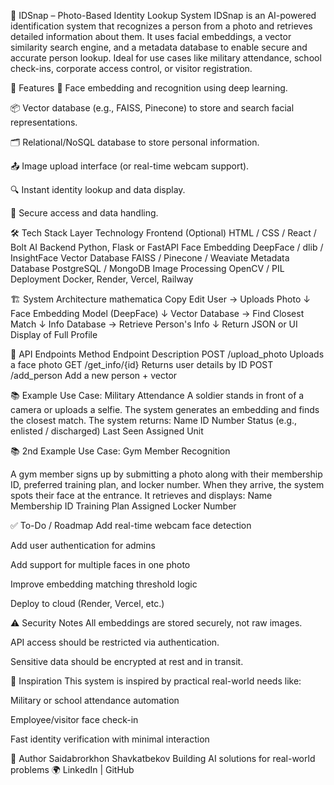 📸 IDSnap – Photo-Based Identity Lookup System
IDSnap is an AI-powered identification system that recognizes a person from a photo and retrieves detailed information about them. It uses facial embeddings, a vector similarity search engine, and a metadata database to enable secure and accurate person lookup. Ideal for use cases like military attendance, school check-ins, corporate access control, or visitor registration.

🚀 Features
🧠 Face embedding and recognition using deep learning.

📦 Vector database (e.g., FAISS, Pinecone) to store and search facial representations.

🗂️ Relational/NoSQL database to store personal information.

📤 Image upload interface (or real-time webcam support).

🔍 Instant identity lookup and data display.

🔐 Secure access and data handling.

🛠️ Tech Stack
Layer Technology
Frontend (Optional) HTML / CSS / React / Bolt AI
Backend Python, Flask or FastAPI
Face Embedding DeepFace / dlib / InsightFace
Vector Database FAISS / Pinecone / Weaviate
Metadata Database PostgreSQL / MongoDB
Image Processing OpenCV / PIL
Deployment Docker, Render, Vercel, Railway

🏗️ System Architecture
mathematica
Copy
Edit
User → Uploads Photo
↓
Face Embedding Model (DeepFace)
↓
Vector Database → Find Closest Match
↓
Info Database → Retrieve Person's Info
↓
Return JSON or UI Display of Full Profile

🧪 API Endpoints
Method Endpoint Description
POST /upload_photo Uploads a face photo
GET /get_info/{id} Returns user details by ID
POST /add_person Add a new person + vector

📚 Example Use Case: Military Attendance
A soldier stands in front of a camera or uploads a selfie.
The system generates an embedding and finds the closest match.
The system returns:
Name
ID Number
Status (e.g., enlisted / discharged)
Last Seen
Assigned Unit

📚 2nd Example Use Case: Gym Member Recognition

A gym member signs up by submitting a photo along with their membership ID, preferred training plan, and locker number.
When they arrive, the system spots their face at the entrance.
It retrieves and displays:
Name
Membership ID
Training Plan
Assigned Locker Number

✅ To-Do / Roadmap
Add real-time webcam face detection

Add user authentication for admins

Add support for multiple faces in one photo

Improve embedding matching threshold logic

Deploy to cloud (Render, Vercel, etc.)

⚠️ Security Notes
All embeddings are stored securely, not raw images.

API access should be restricted via authentication.

Sensitive data should be encrypted at rest and in transit.

🧠 Inspiration
This system is inspired by practical real-world needs like:

Military or school attendance automation

Employee/visitor face check-in

Fast identity verification with minimal interaction

👤 Author
Saidabrorkhon Shavkatbekov
Building AI solutions for real-world problems 🌍
LinkedIn | GitHub
